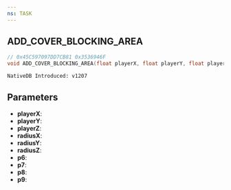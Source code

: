 ```yaml
---
ns: TASK
---
```

## ADD_COVER_BLOCKING_AREA

```c
// 0x45C597097DD7CB81 0x3536946F
void ADD_COVER_BLOCKING_AREA(float playerX, float playerY, float playerZ, float radiusX, float radiusY, float radiusZ, BOOL p6, BOOL p7, BOOL p8, BOOL p9);
```

```
NativeDB Introduced: v1207
```

## Parameters
* **playerX**:
* **playerY**:
* **playerZ**:
* **radiusX**:
* **radiusY**:
* **radiusZ**:
* **p6**:
* **p7**:
* **p8**:
* **p9**:
